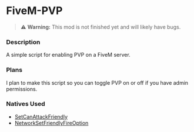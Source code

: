 # FiveM-PVP
> :warning: **Warning:** This mod is not finished yet and will likely have bugs.

### Description
A simple script for enabling PVP on a FiveM server.

### Plans
I plan to make this script so you can toggle PVP on or off if you have admin permissions.

### Natives Used
- [SetCanAttackFriendly](https://docs.fivem.net/natives/?_0xB3B1CB349FF9C75D)
- [NetworkSetFriendlyFireOption](https://docs.fivem.net/natives/?_0xF808475FA571D823)
